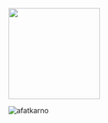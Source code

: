 <img src="https://camo.githubusercontent.com/82291b0fe831bfc6781e07fc5090cbd0a8b912bb8b8d4fec0696c881834f81ac/68747470733a2f2f70726f626f742e6d656469612f394575424971676170492e676966" width="1100" height="3">

<a href="https://github.com/afatkarno?tab=repositories" title="Fatkul Iqbal"><img height="180em" src="https://github-readme-stats.vercel.app/api/top-langs/?username=afatkarno&bg_color=151515&text_color=9f9f9f&title_color=fff&layout=compact" /></a>

<img src="https://github-readme-streak-stats.herokuapp.com/?user=rizkisudahvaksin&theme=github-dark" alt="afatkarno" />

<img src="https://camo.githubusercontent.com/82291b0fe831bfc6781e07fc5090cbd0a8b912bb8b8d4fec0696c881834f81ac/68747470733a2f2f70726f626f742e6d656469612f394575424971676170492e676966" width="1100" height="3">
